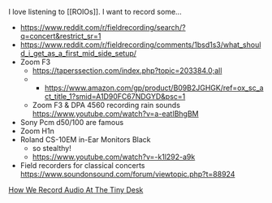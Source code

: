  I love listening to [[ROIOs]].
I want to record some...
- https://www.reddit.com/r/fieldrecording/search/?q=concert&restrict_sr=1
- https://www.reddit.com/r/fieldrecording/comments/1bsd1s3/what_should_i_get_as_a_first_mid_side_setup/
- Zoom F3
	- https://taperssection.com/index.php?topic=203384.0;all
	- - https://www.amazon.com/gp/product/B09B2JGHGK/ref=ox_sc_act_title_1?smid=A1D90FC67NDGYD&psc=1
	- Zoom F3 & DPA 4560 recording rain sounds https://www.youtube.com/watch?v=a-eatIBhgBM
- Sony Pcm d50/100 are famous
- Zoom H1n
- Roland CS-10EM in-Ear Monitors Black
	- so stealthy!
	- https://www.youtube.com/watch?v=-k1l292-a9k
- Field recorders for classical concerts https://www.soundonsound.com/forum/viewtopic.php?t=88924

[How We Record Audio At The Tiny Desk](https://www.youtube.com/watch?v=e07bI5rz6FY)
